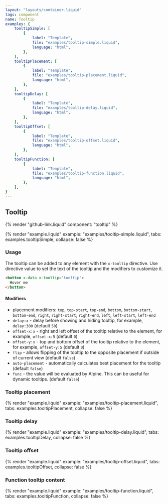 ```yaml
---
layout: "layouts/container.liquid"
tags: component
name: Tooltip
examples: {
    tooltipSimple: [
        {
            label: "Template",
            file: "examples/tooltip-simple.liquid",
            language: "html",
        },
    ],
    tooltipPlacement: [
        {
            label: "Template",
            file: "examples/tooltip-placement.liquid",
            language: "html",
        },
    ],
    tooltipDelay: [
        {
            label: "Template",
            file: "examples/tooltip-delay.liquid",
            language: "html",
        },
    ],
    tooltipOffset: [
        {
            label: "Template",
            file: "examples/tooltip-offset.liquid",
            language: "html",
        },
    ],
    tooltipFunction: [
        {
            label: "Template",
            file: "examples/tooltip-function.liquid",
            language: "html",
        },
    ],
}
---
```

## Tooltip

{% render "github-link.liquid" component: "tooltip" %}

{% render "example.liquid" example: "examples/tooltip-simple.liquid", tabs: examples.tooltipSimple, collapse: false %}

### Usage

The tooltip can be added to any element with the `x-tooltip` directive. Use directive value to set the text of the tooltip and the modifiers to customize it.

```html
<button x-data x-tooltip="tooltip">
  Hover me
</button>
```

#### Modifiers

- placement modifiers: `top`, `top-start`, `top-end`, `bottom`, `bottom-start`, `bottom-end`, `right`, `right-start`, `right-end`, `left`, `left-start`, `left-end`
- `delay:x` - delay before showing and hiding tooltip, for example, `delay:300` (default `50`)
- `offset-x:x` - right and left offset of the tooltip relative to the element, for example, `offset-x:5` (default `0`)
- `offset-y:x` - top and bottom offset of the tooltip relative to the element, for example, `offset-y:5` (default `0`)
- `flip` - allows flipping of the tooltip to the opposite placement if outside of current view (default `false`)
- `auto-placement` - automatically calculates best placement for the tooltip (default `false`)
- `func` - the value will be evaluated by Alpine. This can be useful for dynamic tooltips. (default `false`)

### Tooltip placement

{% render "example.liquid" example: "examples/tooltip-placement.liquid", tabs: examples.tooltipPlacement, collapse: false %}

### Tooltip delay

{% render "example.liquid" example: "examples/tooltip-delay.liquid", tabs: examples.tooltipDelay, collapse: false %}

### Tooltip offset

{% render "example.liquid" example: "examples/tooltip-offset.liquid", tabs: examples.tooltipOffset, collapse: false %}

### Function tooltip content

{% render "example.liquid" example: "examples/tooltip-function.liquid", tabs: examples.tooltipFunction, collapse: false %}
